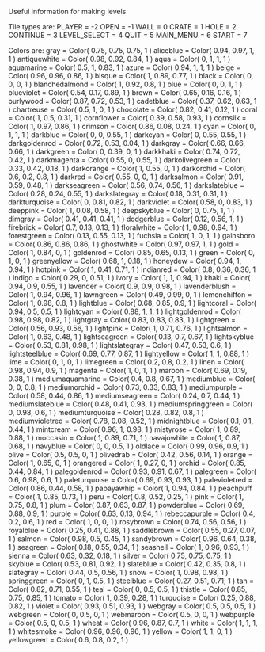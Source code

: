 Useful information for making levels

Tile types are:
    PLAYER          = -2
    OPEN            = -1
    WALL            = 0
    CRATE           = 1 
    HOLE            = 2
    CONTINUE        = 3
    LEVEL_SELECT    = 4
    QUIT            = 5
    MAIN_MENU       = 6 
    START           = 7

Colors are:
    gray = Color( 0.75, 0.75, 0.75, 1 )
    aliceblue = Color( 0.94, 0.97, 1, 1 )
    antiquewhite = Color( 0.98, 0.92, 0.84, 1 )
    aqua = Color( 0, 1, 1, 1 )
    aquamarine = Color( 0.5, 1, 0.83, 1 )
    azure = Color( 0.94, 1, 1, 1 )
    beige = Color( 0.96, 0.96, 0.86, 1 )
    bisque = Color( 1, 0.89, 0.77, 1 )
    black = Color( 0, 0, 0, 1 )
    blanchedalmond = Color( 1, 0.92, 0.8, 1 )
    blue = Color( 0, 0, 1, 1 )
    blueviolet = Color( 0.54, 0.17, 0.89, 1 )
    brown = Color( 0.65, 0.16, 0.16, 1 )
    burlywood = Color( 0.87, 0.72, 0.53, 1 )
    cadetblue = Color( 0.37, 0.62, 0.63, 1 )
    chartreuse = Color( 0.5, 1, 0, 1 )
    chocolate = Color( 0.82, 0.41, 0.12, 1 )
    coral = Color( 1, 0.5, 0.31, 1 )
    cornflower = Color( 0.39, 0.58, 0.93, 1 )
    cornsilk = Color( 1, 0.97, 0.86, 1 )
    crimson = Color( 0.86, 0.08, 0.24, 1 )
    cyan = Color( 0, 1, 1, 1 )
    darkblue = Color( 0, 0, 0.55, 1 )
    darkcyan = Color( 0, 0.55, 0.55, 1 )
    darkgoldenrod = Color( 0.72, 0.53, 0.04, 1 )
    darkgray = Color( 0.66, 0.66, 0.66, 1 )
    darkgreen = Color( 0, 0.39, 0, 1 )
    darkkhaki = Color( 0.74, 0.72, 0.42, 1 )
    darkmagenta = Color( 0.55, 0, 0.55, 1 )
    darkolivegreen = Color( 0.33, 0.42, 0.18, 1 )
    darkorange = Color( 1, 0.55, 0, 1 )
    darkorchid = Color( 0.6, 0.2, 0.8, 1 )
    darkred = Color( 0.55, 0, 0, 1 )
    darksalmon = Color( 0.91, 0.59, 0.48, 1 )
    darkseagreen = Color( 0.56, 0.74, 0.56, 1 )
    darkslateblue = Color( 0.28, 0.24, 0.55, 1 )
    darkslategray = Color( 0.18, 0.31, 0.31, 1 )
    darkturquoise = Color( 0, 0.81, 0.82, 1 )
    darkviolet = Color( 0.58, 0, 0.83, 1 )
    deeppink = Color( 1, 0.08, 0.58, 1 )
    deepskyblue = Color( 0, 0.75, 1, 1 )
    dimgray = Color( 0.41, 0.41, 0.41, 1 )
    dodgerblue = Color( 0.12, 0.56, 1, 1 )
    firebrick = Color( 0.7, 0.13, 0.13, 1 )
    floralwhite = Color( 1, 0.98, 0.94, 1 )
    forestgreen = Color( 0.13, 0.55, 0.13, 1 )
    fuchsia = Color( 1, 0, 1, 1 )
    gainsboro = Color( 0.86, 0.86, 0.86, 1 )
    ghostwhite = Color( 0.97, 0.97, 1, 1 )
    gold = Color( 1, 0.84, 0, 1 )
    goldenrod = Color( 0.85, 0.65, 0.13, 1 )
    green = Color( 0, 1, 0, 1 )
    greenyellow = Color( 0.68, 1, 0.18, 1 )
    honeydew = Color( 0.94, 1, 0.94, 1 )
    hotpink = Color( 1, 0.41, 0.71, 1 )
    indianred = Color( 0.8, 0.36, 0.36, 1 )
    indigo = Color( 0.29, 0, 0.51, 1 )
    ivory = Color( 1, 1, 0.94, 1 )
    khaki = Color( 0.94, 0.9, 0.55, 1 )
    lavender = Color( 0.9, 0.9, 0.98, 1 )
    lavenderblush = Color( 1, 0.94, 0.96, 1 )
    lawngreen = Color( 0.49, 0.99, 0, 1 )
    lemonchiffon = Color( 1, 0.98, 0.8, 1 )
    lightblue = Color( 0.68, 0.85, 0.9, 1 )
    lightcoral = Color( 0.94, 0.5, 0.5, 1 )
    lightcyan = Color( 0.88, 1, 1, 1 )
    lightgoldenrod = Color( 0.98, 0.98, 0.82, 1 )
    lightgray = Color( 0.83, 0.83, 0.83, 1 )
    lightgreen = Color( 0.56, 0.93, 0.56, 1 )
    lightpink = Color( 1, 0.71, 0.76, 1 )
    lightsalmon = Color( 1, 0.63, 0.48, 1 )
    lightseagreen = Color( 0.13, 0.7, 0.67, 1 )
    lightskyblue = Color( 0.53, 0.81, 0.98, 1 )
    lightslategray = Color( 0.47, 0.53, 0.6, 1 )
    lightsteelblue = Color( 0.69, 0.77, 0.87, 1 )
    lightyellow = Color( 1, 1, 0.88, 1 )
    lime = Color( 0, 1, 0, 1 )
    limegreen = Color( 0.2, 0.8, 0.2, 1 )
    linen = Color( 0.98, 0.94, 0.9, 1 )
    magenta = Color( 1, 0, 1, 1 )
    maroon = Color( 0.69, 0.19, 0.38, 1 )
    mediumaquamarine = Color( 0.4, 0.8, 0.67, 1 )
    mediumblue = Color( 0, 0, 0.8, 1 )
    mediumorchid = Color( 0.73, 0.33, 0.83, 1 )
    mediumpurple = Color( 0.58, 0.44, 0.86, 1 )
    mediumseagreen = Color( 0.24, 0.7, 0.44, 1 )
    mediumslateblue = Color( 0.48, 0.41, 0.93, 1 )
    mediumspringgreen = Color( 0, 0.98, 0.6, 1 )
    mediumturquoise = Color( 0.28, 0.82, 0.8, 1 )
    mediumvioletred = Color( 0.78, 0.08, 0.52, 1 )
    midnightblue = Color( 0.1, 0.1, 0.44, 1 )
    mintcream = Color( 0.96, 1, 0.98, 1 )
    mistyrose = Color( 1, 0.89, 0.88, 1 )
    moccasin = Color( 1, 0.89, 0.71, 1 )
    navajowhite = Color( 1, 0.87, 0.68, 1 )
    navyblue = Color( 0, 0, 0.5, 1 )
    oldlace = Color( 0.99, 0.96, 0.9, 1 )
    olive = Color( 0.5, 0.5, 0, 1 )
    olivedrab = Color( 0.42, 0.56, 0.14, 1 )
    orange = Color( 1, 0.65, 0, 1 )
    orangered = Color( 1, 0.27, 0, 1 )
    orchid = Color( 0.85, 0.44, 0.84, 1 )
    palegoldenrod = Color( 0.93, 0.91, 0.67, 1 )
    palegreen = Color( 0.6, 0.98, 0.6, 1 )
    paleturquoise = Color( 0.69, 0.93, 0.93, 1 )
    palevioletred = Color( 0.86, 0.44, 0.58, 1 )
    papayawhip = Color( 1, 0.94, 0.84, 1 )
    peachpuff = Color( 1, 0.85, 0.73, 1 )
    peru = Color( 0.8, 0.52, 0.25, 1 )
    pink = Color( 1, 0.75, 0.8, 1 )
    plum = Color( 0.87, 0.63, 0.87, 1 )
    powderblue = Color( 0.69, 0.88, 0.9, 1 )
    purple = Color( 0.63, 0.13, 0.94, 1 )
    rebeccapurple = Color( 0.4, 0.2, 0.6, 1 )
    red = Color( 1, 0, 0, 1 )
    rosybrown = Color( 0.74, 0.56, 0.56, 1 )
    royalblue = Color( 0.25, 0.41, 0.88, 1 )
    saddlebrown = Color( 0.55, 0.27, 0.07, 1 )
    salmon = Color( 0.98, 0.5, 0.45, 1 )
    sandybrown = Color( 0.96, 0.64, 0.38, 1 )
    seagreen = Color( 0.18, 0.55, 0.34, 1 )
    seashell = Color( 1, 0.96, 0.93, 1 )
    sienna = Color( 0.63, 0.32, 0.18, 1 )
    silver = Color( 0.75, 0.75, 0.75, 1 )
    skyblue = Color( 0.53, 0.81, 0.92, 1 )
    slateblue = Color( 0.42, 0.35, 0.8, 1 )
    slategray = Color( 0.44, 0.5, 0.56, 1 )
    snow = Color( 1, 0.98, 0.98, 1 )
    springgreen = Color( 0, 1, 0.5, 1 )
    steelblue = Color( 0.27, 0.51, 0.71, 1 )
    tan = Color( 0.82, 0.71, 0.55, 1 )
    teal = Color( 0, 0.5, 0.5, 1 )
    thistle = Color( 0.85, 0.75, 0.85, 1 )
    tomato = Color( 1, 0.39, 0.28, 1 )
    turquoise = Color( 0.25, 0.88, 0.82, 1 )
    violet = Color( 0.93, 0.51, 0.93, 1 )
    webgray = Color( 0.5, 0.5, 0.5, 1 )
    webgreen = Color( 0, 0.5, 0, 1 )
    webmaroon = Color( 0.5, 0, 0, 1 )
    webpurple = Color( 0.5, 0, 0.5, 1 )
    wheat = Color( 0.96, 0.87, 0.7, 1 )
    white = Color( 1, 1, 1, 1 )
    whitesmoke = Color( 0.96, 0.96, 0.96, 1 )
    yellow = Color( 1, 1, 0, 1 )
    yellowgreen = Color( 0.6, 0.8, 0.2, 1 )